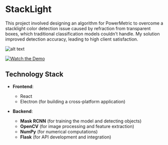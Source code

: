 # StackLight


This project involved designing an algorithm for PowerMetric to overcome a stacklight color detection issue caused by refraction from transparent boxes, which traditional classification models couldn't handle. My solution improved detection accuracy, leading to high client satisfaction.

![alt text](https://github.com/kishanml/StackLight/blob/main/image.gif)

[![Watch the Demo](https://img.shields.io/badge/Watch%20Demo-Click%20Here-blue)](https://raw.githubusercontent.com/kishanml/StackLight/main/demo.mp4)


## Technology Stack

- **Frontend**:
  - React
  - Electron (for building a cross-platform application)
  
- **Backend**:
  - **Mask RCNN** (for training the model and detecting objects)
  - **OpenCV** (for image processing and feature extraction)
  - **NumPy** (for numerical computations)
  - **Flask** (for API development and integration)
